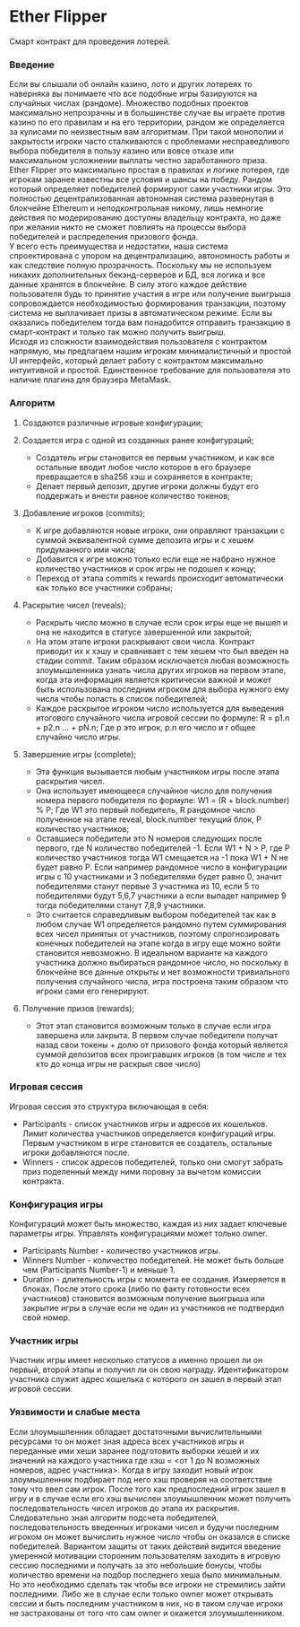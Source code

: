 # Ether Flipper
Смарт контракт для проведения лотерей.

### Введение
Если вы слышали об онлайн казино, лото и других лотереях то наверняка вы понимаете что все подобные игры базируются на случайных числах (рандоме). Множество подобных проектов максимально непрозрачны и в большинстве случае вы играете против казино по его правилам и на его территории, рандом же определяется за кулисами по неизвестным вам алгоритмам. При такой монополии и закрытости игроки часто сталкиваются с проблемами несправедливого выбора победителя в пользу казино или вовсе отказе или максимальном усложнении выплаты честно заработанного приза.<br>
Ether Flipper это максимально простая в правилах и логике лотерея, где игрокам заранее известны все условия и шансы на победу. Рандом который определяет победителей формируют сами участники игры. Это полностью децентрализованная автономная система развернутая в блокчейне Ethereum и неподконтрольная никому, лишь немногие действия по модерированию доступны владельцу контракта, но даже при желании никто не сможет повлиять на процессы выбора победителей и  распределения призового фонда.<br>
У всего есть преимущества и недостатки, наша система спроектирована с упором на децентрализацию, автономность работы и как следствие полную прозрачность. Поскольку мы не используем никаких дополнительных бекэнд-серверов и БД, вся логика и все данные хранятся в блокчейне. В силу этого каждое действие пользователя будь то принятие участия в игре или получение выигрыша сопровождается необходимостью формирования транзакции, поэтому система не выплачивает призы в автоматическом режиме. Если вы оказались победителем тогда вам понадобится отправить транзакцию в смарт-контракт и только так можно получить выигрыш.<br>
Исходя из сложности взаимодействия пользователя с контрактом напрямую, мы предлагаем нашим игрокам минималистичный и простой UI интерфейс, который делает работу с контрактом максимально интуитивной и простой. Единственное требование для пользователя это наличие плагина для браузера MetaMask.

### Алгоритм
1. Создаются различные игровые конфигурации;
2. Создается игра с одной из созданных ранее конфигураций;
    * Создатель игры становится ее первым участником, и как все остальные вводит любое число которое в его браузере превращается в sha256 хэш и сохраняется в контракте;
    * Делает первый депозит, другие игроки должны будут его поддержать и  внести равное количество токенов;

3. Добавление игроков (commits);
    * К игре добавляются новые игроки, они оправляют транзакции с суммой эквивалентной сумме депозита игры и с хешем придуманного ими числа;
    * Добавится к игре можно только если еще не набрано нужное количество участников и срок игры не подошел к концу;
    * Переход от этапа commits к rewards происходит автоматически как только все участники собраны;

4. Раскрытие чисел (reveals);
    * Раскрыть число можно в случае если срок игры еще не вышел и она не находится в статусе завершенной или закрытой;
    * На этом этапе игроки раскрывают свои числа. Контракт приводит их к хэшу и сравнивает с тем хешем что был введен на стадии commit. Таким образом исключается любая возможность злоумышленника узнать числа других игроков на первом этапе, когда эта информация является критически важной и может быть использована последним игроком для выбора нужного ему числа чтобы попасть в список победителей;
    * Каждое раскрытое игроком число используется для выведения итогового случайного числа игровой сессии по формуле: R = p1.n + p2.n … + pN.n; Где p это игрок, p.n его число и r общее случайно число игры.

5. Завершение игры (complete);
    * Эта функция вызывается любым участником игры после этапа раскрытия чисел.
    * Она использует имеющееся случайное число для получения номера первого победителя по формуле: W1 = (R + block.number) % P; Где W1 это первый победитель, R рандомное число полученное на этапе reveal, block.number текущий блок, P количество участников;
    * Оставшиеся победители это N номеров следующих после первого, где N количество победителей -1. Если W1 + N > P, где P количество участников тогда W1 смещается на -1 пока W1 + N не будет равно P. Если например рандомное число в конфигурации игры с 10 участниками и 3 победителями будет равно 0, значит победителями станут первые 3 участника из 10, если 5 то победителями будут 5,6,7 участники а если выпадет например 9 тогда победителями станут 7,8,9 участники.
    * Это считается справедливым выбором победителей так как в любом случае W1 определяется рандомно путем суммирования всех чисел принятых от участников, поэтому спрогнозировать конечных победителей на этапе когда в игру еще можно войти становится невозможно. В идеальном варианте на каждого участника должно выбираться рандомное число, но поскольку в блокчейне все данные открыты и нет возможности тривиального получения случайного числа, игра построена таким образом что игроки сами его генерируют.

6. Получение призов (rewards);
    * Этот этап становится возможным только в случае если игра завершена или закрыта. В первом случае победители получат назад свои токены + долю от призового фонда который является суммой депозитов всех проигравших игроков (в том числе и тех кто до конца игры не раскрыл свое число)

### Игровая сессия
Игровая сессия это структура включающая в себя:
* Participants - список участников игры и адресов их кошельков. Лимит количества участников определяется конфигураций игры. Первым участником в игре становится ее создатель, остальные игроки добавляются после.
* Winners - список адресов победителей, только они смогут забрать приз поделенный между ними поровну за вычетом комиссии контракта.

### Конфигурация игры
Конфигураций может быть множество, каждая из них задает ключевые параметры игры. Управлять конфигурациями может только owner.
* Participants Number - количество участников игры.
* Winners Number - количество победителей. Не может быть больше чем (Participants Number-1) и меньше 1.
* Duration - длительность игры с момента ее создания. Измеряется в блоках. После этого срока (либо по факту готовности всех участников) становится возможным получение выигрыша или закрытие игры в случае если не один из участников не подтвердил свой номер.

### Участник игры
Участник игры имеет несколько статусов а именно прошел ли он первый, второй этапы и получил ли он свою награду. Идентификатором участника служит адрес кошелька с которого он зашел в первый этап игровой сессии.

### Уязвимости и слабые места
Если злоумышленник обладает достаточными вычислительными ресурсами то он может зная адреса всех участников игры и переданные ими хеши заранее подготовить выборки хешей и их значений на каждого участника где хэш = <от 1 до N возможных номеров, адрес участника>. Когда в игру заходит новый игрок злоумышленник подбирает под него хэш проверяя на соответствие тому что ввел сам игрок. После того как предпоследний игрок зашел в игру и в случае если его хэш вычислен злоумышленник может получить последовательность чисел игроков до этапа их раскрытия. Следовательно зная алгоритм подсчета победителей, последовательность введенных игроками чисел и будучи последним игроком он может вычислить нужное число чтобы он оказался в списке победителей.
Вариантом защиты от таких действий видится введение умеренной мотивации сторонним пользователям заходить в игровую сессию последними и получать за это небольшие бонусы, чтобы количество времени на подбор последнего хеша было минимальным. Но это необходимо сделать так чтобы все игроки не стремились зайти последними. Либо же в случае если только owner может открывать сессии и быть последним участником в них, но в таком случае игроки не застрахованы от того что сам owner и окажется злоумышленником.
